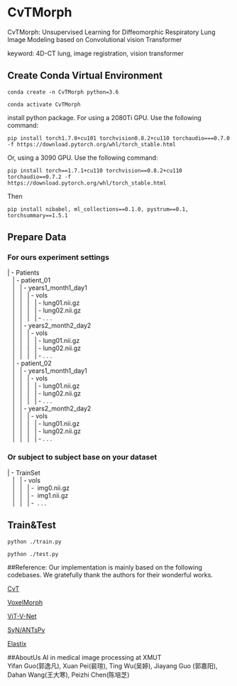# CvTMorph
CvTMorph: Unsupervised Learning for Diffeomorphic Respiratory Lung Image Modeling based on Convolutional vision Transformer

keyword: 4D-CT lung, image registration, vision transformer

## Create Conda Virtual Environment
```
conda create -n CvTMorph python=3.6 
```
```
conda activate CvTMorph
```

install python package.
For using a 2080Ti GPU. Use the following command:
```
pip install torch1.7.0+cu101 torchvision0.8.2+cu110 torchaudio===0.7.0 -f https://download.pytorch.org/whl/torch_stable.html
```
Or, using a 3090 GPU. Use the following command:
```
pip install torch==1.7.1+cu110 torchvision==0.8.2+cu110 torchaudio==0.7.2 -f https://download.pytorch.org/whl/torch_stable.html
```

Then
```
pip install nibabel, ml_collections==0.1.0, pystrum==0.1, torchsummary==1.5.1
```
## Prepare Data
### For ours experiment settings
|&nbsp;-&nbsp;Patients   
&nbsp;&nbsp;&nbsp;|&nbsp;-&nbsp;patient_01    
&nbsp;&nbsp;&nbsp;|&nbsp;&nbsp;&nbsp;|&nbsp;-&nbsp;years1_month1_day1    
&nbsp;&nbsp;&nbsp;|&nbsp;&nbsp;&nbsp;|&nbsp;&nbsp;&nbsp;|&nbsp;-&nbsp;vols    
&nbsp;&nbsp;&nbsp;|&nbsp;&nbsp;&nbsp;|&nbsp;&nbsp;&nbsp;|&nbsp;&nbsp;&nbsp;|&nbsp;-&nbsp;lung01.nii.gz   
&nbsp;&nbsp;&nbsp;|&nbsp;&nbsp;&nbsp;|&nbsp;&nbsp;&nbsp;|&nbsp;&nbsp;&nbsp;|&nbsp;-&nbsp;lung02.nii.gz   
&nbsp;&nbsp;&nbsp;|&nbsp;&nbsp;&nbsp;|&nbsp;&nbsp;&nbsp;|&nbsp;&nbsp;&nbsp;|&nbsp;- . . .   
&nbsp;&nbsp;&nbsp;|&nbsp;&nbsp;&nbsp;|&nbsp;-&nbsp;years2_month2_day2    
&nbsp;&nbsp;&nbsp;|&nbsp;&nbsp;&nbsp;|&nbsp;&nbsp;&nbsp;|&nbsp;-&nbsp;vols    
&nbsp;&nbsp;&nbsp;|&nbsp;&nbsp;&nbsp;|&nbsp;&nbsp;&nbsp;|&nbsp;&nbsp;&nbsp;|&nbsp;-&nbsp;lung01.nii.gz   
&nbsp;&nbsp;&nbsp;|&nbsp;&nbsp;&nbsp;|&nbsp;&nbsp;&nbsp;|&nbsp;&nbsp;&nbsp;|&nbsp;-&nbsp;lung02.nii.gz   
&nbsp;&nbsp;&nbsp;|&nbsp;&nbsp;&nbsp;|&nbsp;&nbsp;&nbsp;|&nbsp;&nbsp;&nbsp;|&nbsp;- . . .   
&nbsp;&nbsp;&nbsp;|&nbsp;-&nbsp;patient_02    
&nbsp;&nbsp;&nbsp;|&nbsp;&nbsp;&nbsp;|&nbsp;-&nbsp;years1_month1_day1    
&nbsp;&nbsp;&nbsp;|&nbsp;&nbsp;&nbsp;|&nbsp;&nbsp;&nbsp;|&nbsp;-&nbsp;vols    
&nbsp;&nbsp;&nbsp;|&nbsp;&nbsp;&nbsp;|&nbsp;&nbsp;&nbsp;|&nbsp;&nbsp;&nbsp;|&nbsp;-&nbsp;lung01.nii.gz   
&nbsp;&nbsp;&nbsp;|&nbsp;&nbsp;&nbsp;|&nbsp;&nbsp;&nbsp;|&nbsp;&nbsp;&nbsp;|&nbsp;-&nbsp;lung02.nii.gz   
&nbsp;&nbsp;&nbsp;|&nbsp;&nbsp;&nbsp;|&nbsp;&nbsp;&nbsp;|&nbsp;&nbsp;&nbsp;|&nbsp;- . . .   
&nbsp;&nbsp;&nbsp;|&nbsp;&nbsp;&nbsp;|&nbsp;-&nbsp;years2_month2_day2    
&nbsp;&nbsp;&nbsp;|&nbsp;&nbsp;&nbsp;|&nbsp;&nbsp;&nbsp;|&nbsp;-&nbsp;vols    
&nbsp;&nbsp;&nbsp;|&nbsp;&nbsp;&nbsp;|&nbsp;&nbsp;&nbsp;|&nbsp;&nbsp;&nbsp;|&nbsp;-&nbsp;lung01.nii.gz   
&nbsp;&nbsp;&nbsp;|&nbsp;&nbsp;&nbsp;|&nbsp;&nbsp;&nbsp;|&nbsp;&nbsp;&nbsp;|&nbsp;-&nbsp;lung02.nii.gz   
&nbsp;&nbsp;&nbsp;|&nbsp;&nbsp;&nbsp;|&nbsp;&nbsp;&nbsp;|&nbsp;&nbsp;&nbsp;|&nbsp;- . . .   

### Or subject to subject base on your dataset
|&nbsp;-&nbsp;TrainSet  
&nbsp;&nbsp;&nbsp;|&nbsp;&nbsp;&nbsp;|&nbsp;-&nbsp;vols  
&nbsp;&nbsp;&nbsp;|&nbsp;&nbsp;&nbsp;|&nbsp;&nbsp;&nbsp;|&nbsp;-&nbsp; img0.nii.gz  
&nbsp;&nbsp;&nbsp;|&nbsp;&nbsp;&nbsp;|&nbsp;&nbsp;&nbsp;|&nbsp;-&nbsp; img1.nii.gz  
&nbsp;&nbsp;&nbsp;|&nbsp;&nbsp;&nbsp;|&nbsp;&nbsp;&nbsp;|&nbsp;-&nbsp; . . .

## Train&Test
```
python ./train.py
```
```
python ./test.py
```

##Reference:
Our implementation is mainly based on the following codebases. We gratefully thank the authors for their wonderful works.

[CvT](https://github.com/microsoft/CvT)

[VoxelMorph](https://github.com/voxelmorph/voxelmorph)

[ViT-V-Net](https://github.com/junyuchen245/ViT-V-Net_for_3D_Image_Registration_Pytorch)

[SyN/ANTsPy](https://github.com/ANTsX/ANTsPy)

[Elastix](https://github.com/SuperElastix/SimpleElastix)

##AboutUs
AI in medical image processing at XMUT  
Yifan Guo(郭逸凡), Xuan Pei(裴瑄), Ting Wu(吴婷), Jiayang Guo (郭嘉阳),  Dahan Wang(王大寒), Peizhi Chen(陈培芝)
